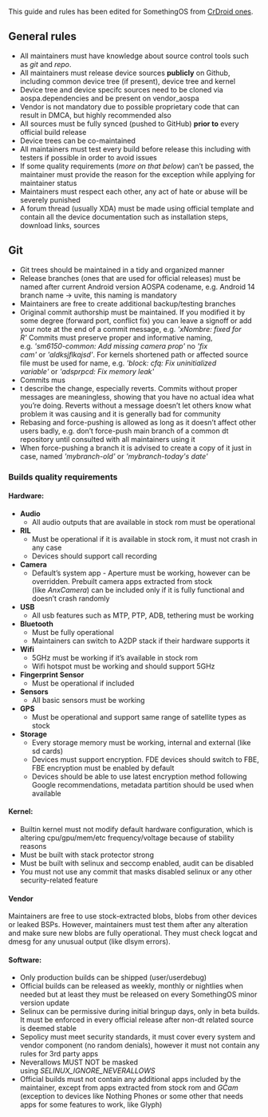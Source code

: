 This guide and rules has been edited for SomethingOS from [CrDroid ones](https://github.com/crdroidandroid/rules-and-guidelines?tab=readme-ov-file#general-rules).
## General rules

- All maintainers must have knowledge about source control tools such as _git_ and _repo_.
- All maintainers must release device sources **publicly** on Github, including common device tree (if present), device tree and kernel
- Device tree and device specifc sources need to be cloned via aospa.dependencies and be present on vendor_aospa
- Vendor is not mandatory due to possible proprietary code that can result in DMCA, but highly recommended also
- All sources must be fully synced (pushed to GitHub) **prior to** every official build release
- Device trees can be co-maintained
- All maintainers must test every build before release this including with testers if possible in order to avoid issues
- If some quality requirements (_more on that below_) can’t be passed, the maintainer must provide the reason for the exception while applying for maintainer status
- Maintainers must respect each other, any act of hate or abuse will be severely punished
- A forum thread (usually XDA) must be made using official template and contain all the device documentation such as installation steps, download links, sources

## Git

- Git trees should be maintained in a tidy and organized manner
- Release branches (ones that are used for official releases) must be named after current Android version AOSPA codename, e.g. Android 14 branch name -> uvite, this naming is mandatory
- Maintainers are free to create additional backup/testing branches
- Original commit authorship must be maintained. If you modified it by some degree (forward port, conflict fix) you can leave a signoff or add your note at the end of a commit message, e.g. _'xNombre: fixed for R'_ Commits must preserve proper and informative naming, e.g. _'sm6150-common: Add missing camera prop'_ no _'fix cam'_ or _'aldksjflkajsd'_. For kernels shortened path or affected source file must be used for name, e.g. _'block: cfq: Fix uninitialized variable'_ or _'adsprpcd: Fix memory leak'_
- Commits mus
- t describe the change, especially reverts. Commits without proper messages are meaningless, showing that you have no actual idea what you’re doing. Reverts without a message doesn’t let others know what problem it was causing and it is generally bad for community
- Rebasing and force-pushing is allowed as long as it doesn’t affect other users badly, e.g. don’t force-push main branch of a common dt repository until consulted with all maintainers using it
- When force-pushing a branch it is advised to create a copy of it just in case, named _'mybranch-old'_ or _'mybranch-today's date'_

### Builds quality requirements

#### Hardware:
- **Audio**
    - All audio outputs that are available in stock rom must be operational
- **RIL**
    - Must be operational if it is available in stock rom, it must not crash in any case
    - Devices should support call recording
- **Camera**
    - Default’s system app - Aperture must be working, however can be overridden. Prebuilt camera apps extracted from stock (like _AnxCamera_) can be included only if it is fully functional and doesn’t crash randomly
- **USB**
    - All usb features such as MTP, PTP, ADB, tethering must be working
- **Bluetooth**
    - Must be fully operational
    - Maintainers can switch to A2DP stack if their hardware supports it
- **Wifi**
    - 5GHz must be working if it’s available in stock rom
    - Wifi hotspot must be working and should support 5GHz
- **Fingerprint Sensor**
    - Must be operational if included
- **Sensors**
    - All basic sensors must be working
- **GPS**
    - Must be operational and support same range of satellite types as stock
- **Storage**
    - Every storage memory must be working, internal and external (like sd cards)
    - Devices must support encryption. FDE devices should switch to FBE, FBE encryption must be enabled by default
    - Devices should be able to use latest encryption method following Google recommendations, metadata partition should be used when available

#### Kernel:

- Builtin kernel must not modify default hardware configuration, which is altering cpu/gpu/mem/etc frequency/voltage because of stability reasons
- Must be built with stack protector strong
- Must be built with selinux and seccomp enabled, audit can be disabled
- You must not use any commit that masks disabled selinux or any other security-related feature
#### Vendor

Maintainers are free to use stock-extracted blobs, blobs from other devices or leaked BSPs. However, maintainers must test them after any alteration and make sure new blobs are fully operational. They must check logcat and dmesg for any unusual output (like dlsym errors).

#### Software:

- Only production builds can be shipped (user/userdebug)
- Official builds can be released as weekly, monthly or nightlies when needed but at least they must be released on every SomethingOS minor version update
- Selinux can be permissive during initial bringup days, only in beta builds. It must be enforced in every official release after non-dt related source is deemed stable
- Sepolicy must meet security standards, it must cover every system and vendor component (no random denials), however it must not contain any rules for 3rd party apps
- Neverallows MUST NOT be masked using _SELINUX_IGNORE_NEVERALLOWS_
- Official builds must not contain any additional apps included by the maintainer, except from apps extracted from stock rom and _GCam_ (exception to devices like Nothing Phones or some other that needs apps for some features to work, like Glyph)
